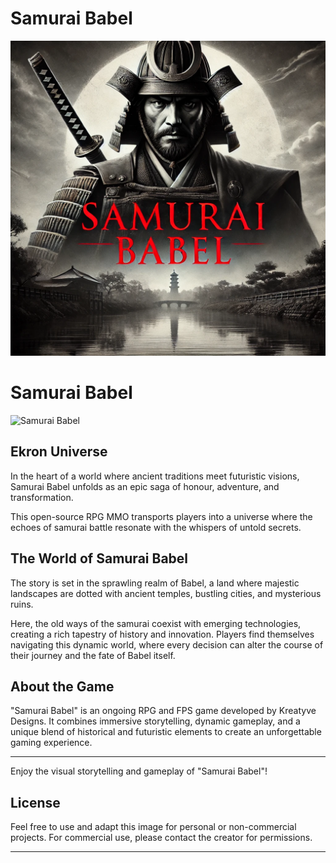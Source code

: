 # Samurai Babel

![Samurai Babel](SamuraiBabel.png)

# Samurai Babel

![Samurai Babel](./A_striking_image_featuring_a_dramatic_black-and-wh.png)

## Ekron Universe

In the heart of a world where ancient traditions meet futuristic visions, Samurai Babel unfolds as an epic saga of honour, adventure, and transformation.

This open-source RPG MMO transports players into a universe where the echoes of samurai battle resonate with the whispers of untold secrets.

## The World of Samurai Babel

The story is set in the sprawling realm of Babel, a land where majestic landscapes are dotted with ancient temples, bustling cities, and mysterious ruins.

Here, the old ways of the samurai coexist with emerging technologies, creating a rich tapestry of history and innovation. Players find themselves navigating this dynamic world, where every decision can alter the course of their journey and the fate of Babel itself.

## About the Game

"Samurai Babel" is an ongoing RPG and FPS game developed by Kreatyve Designs. It combines immersive storytelling, dynamic gameplay, and a unique blend of historical and futuristic elements to create an unforgettable gaming experience.

---

Enjoy the visual storytelling and gameplay of "Samurai Babel"!

## License

Feel free to use and adapt this image for personal or non-commercial projects. For commercial use, please contact the creator for permissions.

---
